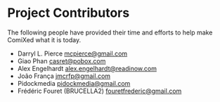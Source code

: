 # Project Contributors

The following people have provided their time and efforts to help make ComiXed
what it is today.

 * Darryl L. Pierce <mcpierce@gmail.com>
 * Giao Phan <casret@pobox.com>
 * Alex Engelhardt <alex.engelhardt@readinow.com>
 * João França <jmcrfp@gmail.com>
 * Pidockmedia <pidockmedia@gmail.com>
 * Frédéric Fouret (BRUCELLA2) <fouretfrederic@gmail.com>
